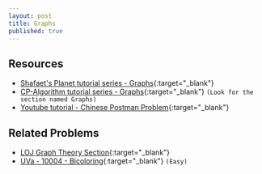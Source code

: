 ```yaml
---
layout: post
title: Graphs
published: true
---
```


## Resources

- [Shafaet's Planet tutorial series - Graphs](http://www.shafaetsplanet.com/?p=143d){:target="\_blank"}
- [CP-Algorithm tutorial series - Graphs](https://cp-algorithms.com/){:target="\_blank"} `(Look for the section named Graphs)`
- [Youtube tutorial - Chinese Postman Problem](https://www.youtube.com/watch?v=JCSmxUO0v3k){:target="\_blank"}

## Related Problems

- [LOJ Graph Theory Section](https://lightoj.com/problems/category/graph){:target="\_blank"}
- [UVa - 10004 - Bicoloring](https://onlinejudge.org/external/100/10004.pdf){:target="\_blank"} `(Easy)`
